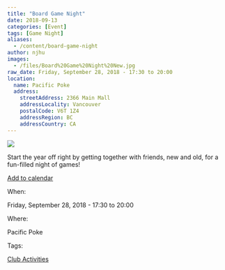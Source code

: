 ```yaml
---
title: "Board Game Night"
date: 2018-09-13
categories: [Event]
tags: [Game Night]
aliases:
  - /content/board-game-night
author: njhu
images:
  - /files/Board%20Game%20Night%20New.jpg
raw_date: Friday, September 28, 2018 - 17:30 to 20:00
location:
  name: Pacific Poke
  address:
    streetAddress: 2366 Main Mall
    addressLocality: Vancouver
    postalCode: V6T 1Z4
    addressRegion: BC
    addressCountry: CA
---
```


![](/files/Board%20Game%20Night%20New.jpg)

Start the year off right by getting together with friends, new and old, for a fun-filled night of games!

[Add to calendar](https://www.google.com/calendar/render?action=TEMPLATE&text=Board+Game+Night&details=https%3A%2F%2Fubccsss.org%2Fcontent%2Fboard-game-night%0AStart+the+year+off+right+by+getting+together+with+friends%2C+new+and+old%2C+for+a+fun-filled+night+of+games%21&location=Pacific+Poke%2C+ICICS+Computer+Science%2C+2366+Main+Mall%2C+Vancouver%2C+BC+V6T+1Z4%2C+Canada&dates=20180929T003000Z%2F20180929T030000Z)

When: 

Friday, September 28, 2018 - 17:30 to 20:00

Where: 

Pacific Poke

Tags: 

[Club Activities](/club)
